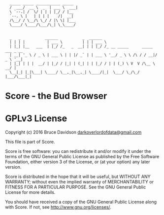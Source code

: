
      _____ _____ ___________ _____                                              
      /  ___/  __ \  _  | ___ \  ___|                                             
      \ `--.| /  \/ | | | |_/ / |__                                               
      `--. \ |   | | | |    /|  __|                                              
      /\__/ / \__/\ \_/ / |\ \| |___                                              
      \____/ \____/\___/\_| \_\____/                                              
                                                                              
                                                                              
      _   _           ______           _  ______                                 
      | | | |          | ___ \         | | | ___ \                                
      | |_| |__   ___  | |_/ /_   _  __| | | |_/ /_ __ _____      _____  ___ _ __ 
      | __| '_ \ / _ \ | ___ \ | | |/ _` | | ___ \ '__/ _ \ \ /\ / / __|/ _ \ '__|
      | |_| | | |  __/ | |_/ / |_| | (_| | | |_/ / | | (_) \ V  V /\__ \  __/ |   
      \__|_| |_|\___| \____/ \__,_|\__,_| \____/|_|  \___/ \_/\_/ |___/\___|_|   
                                                                              
                                                                              




# Score - the Bud Browser



# GPLv3 License
Copyright (c) 2016 Bruce Davidson <darkoverlordofdata@gmail.com>

This file is part of Score.

Score is free software: you can redistribute it and/or modify
it under the terms of the GNU General Public License as published by
the Free Software Foundation, either version 3 of the License, or
(at your option) any later version.

Score is distributed in the hope that it will be useful,
but WITHOUT ANY WARRANTY; without even the implied warranty of
MERCHANTABILITY or FITNESS FOR A PARTICULAR PURPOSE.  See the
GNU General Public License for more details.

You should have received a copy of the GNU General Public License
along with Score.  If not, see <http://www.gnu.org/licenses/>.
